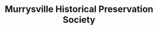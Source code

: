 ---
layout: repo
title: "Murrysville Historical Preservation Society"
id: 14204
permalink: repos/14204/
---